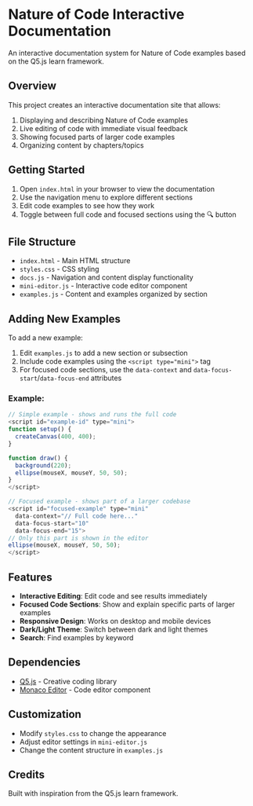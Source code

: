 # Nature of Code Interactive Documentation

An interactive documentation system for Nature of Code examples based on the Q5.js learn framework.

## Overview

This project creates an interactive documentation site that allows:

1. Displaying and describing Nature of Code examples
2. Live editing of code with immediate visual feedback
3. Showing focused parts of larger code examples
4. Organizing content by chapters/topics

## Getting Started

1. Open `index.html` in your browser to view the documentation
2. Use the navigation menu to explore different sections
3. Edit code examples to see how they work
4. Toggle between full code and focused sections using the 🔍 button

## File Structure

- `index.html` - Main HTML structure
- `styles.css` - CSS styling
- `docs.js` - Navigation and content display functionality
- `mini-editor.js` - Interactive code editor component
- `examples.js` - Content and examples organized by section

## Adding New Examples

To add a new example:

1. Edit `examples.js` to add a new section or subsection
2. Include code examples using the `<script type="mini">` tag
3. For focused code sections, use the `data-context` and `data-focus-start`/`data-focus-end` attributes

### Example:

```javascript
// Simple example - shows and runs the full code
<script id="example-id" type="mini">
function setup() {
  createCanvas(400, 400);
}

function draw() {
  background(220);
  ellipse(mouseX, mouseY, 50, 50);
}
</script>

// Focused example - shows part of a larger codebase
<script id="focused-example" type="mini" 
  data-context="// Full code here..." 
  data-focus-start="10" 
  data-focus-end="15">
// Only this part is shown in the editor
ellipse(mouseX, mouseY, 50, 50);
</script>
```

## Features

- **Interactive Editing**: Edit code and see results immediately
- **Focused Code Sections**: Show and explain specific parts of larger examples
- **Responsive Design**: Works on desktop and mobile devices
- **Dark/Light Theme**: Switch between dark and light themes
- **Search**: Find examples by keyword

## Dependencies

- [Q5.js](https://q5js.org/) - Creative coding library
- [Monaco Editor](https://microsoft.github.io/monaco-editor/) - Code editor component

## Customization

- Modify `styles.css` to change the appearance
- Adjust editor settings in `mini-editor.js`
- Change the content structure in `examples.js`

## Credits

Built with inspiration from the Q5.js learn framework. 